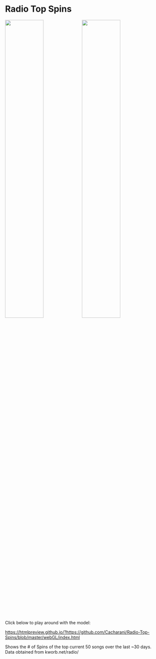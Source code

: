 # Radio Top Spins

<img src = "https://raw.github.com/cacharani/Radio-Top-Spins/master/plot.png" width="50%"></img><img src = "https://raw.github.com/cacharani/Radio-Top-Spins/master/demo.png" width="50%"></img>

Click below to play around with the model:

https://htmlpreview.github.io/?https://github.com/Cacharani/Radio-Top-Spins/blob/master/webGL/index.html


 Shows the # of Spins of the top current 50 songs over the last ~30 days.
 Data obtained from kworb.net/radio/
